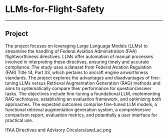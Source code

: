 # LLMs-for-Flight-Safety
***
## Project
The project focuses on leveraging Large Language Models (LLMs) to streamline the handling of Federal Aviation Administration (FAA) flightworthiness directives. LLMs offer automation of manual processes involved in interpreting these directives, ensuring timely and accurate compliance. The study uses a dataset from Federal Aviation Regulation (FAR) Title 14, Part 33, which pertains to aircraft engine airworthiness standards. The project explores the advantages and disadvantages of fine-tuning LLMs versus Retrieval Augmentation Generation (RAG) methods and aims to systematically compare their performance for question/answer tasks. The objectives include fine-tuning a foundational LLM, implementing RAG techniques, establishing an evaluation framework, and optimizing both approaches. The expected outcomes comprise fine-tuned LLM models, a functional retrieval augmentation generation system, a comprehensive comparison report, evaluation metrics, and potentially a user interface for practical use.


!FAA Directives and Advisory Circulars/awd_ac.png

